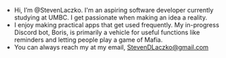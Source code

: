 - Hi, I’m @StevenLaczko. I'm an aspiring software developer currently studying at UMBC. I get passionate when making an idea a reality. 
- I enjoy making practical apps that get used frequently. My in-progress Discord bot, Boris, is primarily a vehicle for useful functions like reminders and letting people play a game of Mafia.
- You can always reach my at my email, StevenDLaczko@gmail.com
